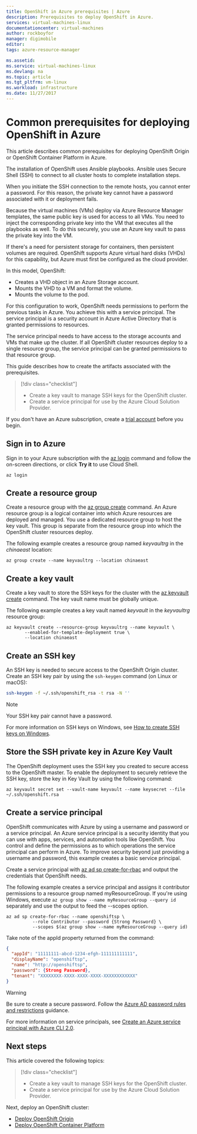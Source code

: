 ```yaml
---
title: OpenShift in Azure prerequisites | Azure
description: Prerequisites to deploy OpenShift in Azure.
services: virtual-machines-linux
documentationcenter: virtual-machines
author: rockboyfor
manager: digimobile
editor: 
tags: azure-resource-manager

ms.assetid: 
ms.service: virtual-machines-linux
ms.devlang: na
ms.topic: article
ms.tgt_pltfrm: vm-linux
ms.workload: infrastructure
ms.date: 11/27/2017
---
```


# Common prerequisites for deploying OpenShift in Azure

This article describes common prerequisites for deploying OpenShift Origin or OpenShift Container Platform in Azure.

The installation of OpenShift uses Ansible playbooks. Ansible uses Secure Shell (SSH) to connect to all cluster hosts to complete installation steps.

When you initiate the SSH connection to the remote hosts, you cannot enter a password. For this reason, the private key cannot have a password associated with it or deployment fails.

Because the virtual machines (VMs) deploy via Azure Resource Manager templates, the same public key is used for access to all VMs. You need to inject the corresponding private key into the VM that executes all the playbooks as well. To do this securely, you use an Azure key vault to pass the private key into the VM.

If there's a need for persistent storage for containers, then persistent volumes are required. OpenShift supports Azure virtual hard disks (VHDs) for this capability, but Azure must first be configured as the cloud provider. 

In this model, OpenShift:

- Creates a VHD object in an Azure Storage account.
- Mounts the VHD to a VM and format the volume.
- Mounts the volume to the pod.

For this configuration to work, OpenShift needs permissions to perform the previous tasks in Azure. You achieve this with a service principal. The service principal is a security account in Azure Active Directory that is granted permissions to resources.

The service principal needs to have access to the storage accounts and VMs that make up the cluster. If all OpenShift cluster resources deploy to a single resource group, the service principal can be granted permissions to that resource group.

This guide describes how to create the artifacts associated with the prerequisites.

> [!div class="checklist"]
> * Create a key vault to manage SSH keys for the OpenShift cluster.
> * Create a service principal for use by the Azure Cloud Solution Provider.

If you don't have an Azure subscription, create a [trial account](https://www.azure.cn/pricing/1rmb-trial/?WT.mc_id=A261C142F) before you begin.

## Sign in to Azure 
Sign in to your Azure subscription with the [az login](https://docs.azure.cn/zh-cn/cli/?view=azure-cli-latest#login) command and follow the on-screen directions, or click **Try it** to use Cloud Shell.

```azurecli 
az login
```
## Create a resource group

Create a resource group with the [az group create](https://docs.azure.cn/zh-cn/cli/group?view=azure-cli-latest#create) command. An Azure resource group is a logical container into which Azure resources are deployed and managed. You use a dedicated resource group to host the key vault. This group is separate from the resource group into which the OpenShift cluster resources deploy. 

The following example creates a resource group named *keyvaultrg* in the *chinaeast* location:

```azurecli 
az group create --name keyvaultrg --location chinaeast
```

## Create a key vault
Create a key vault to store the SSH keys for the cluster with the [az keyvault create](https://docs.azure.cn/zh-cn/cli/keyvault?view=azure-cli-latest#create) command. The key vault name must be globally unique.

The following example creates a key vault named *keyvault* in the *keyvaultrg* resource group:

```azurecli 
az keyvault create --resource-group keyvaultrg --name keyvault \
       --enabled-for-template-deployment true \
       --location chinaeast
```

## Create an SSH key 
An SSH key is needed to secure access to the OpenShift Origin cluster. Create an SSH key pair by using the `ssh-keygen` command (on Linux or macOS):

 ```bash
ssh-keygen -f ~/.ssh/openshift_rsa -t rsa -N ''
```

> [!NOTE]
> Your SSH key pair cannot have a password.

For more information on SSH keys on Windows, see [How to create SSH keys on Windows](/virtual-machines/linux/ssh-from-windows).

## Store the SSH private key in Azure Key Vault
The OpenShift deployment uses the SSH key you created to secure access to the OpenShift master. To enable the deployment to securely retrieve the SSH key, store the key in Key Vault by using the following command:

```azurecli
az keyvault secret set --vault-name keyvault --name keysecret --file ~/.ssh/openshift.rsa
```

## Create a service principal 
OpenShift communicates with Azure by using a username and password or a service principal. An Azure service principal is a security identity that you can use with apps, services, and automation tools like OpenShift. You control and define the permissions as to which operations the service principal can perform in Azure. To improve security beyond just providing a username and password, this example creates a basic service principal.

Create a service principal with [az ad sp create-for-rbac](https://docs.azure.cn/zh-cn/cli/ad/sp?view=azure-cli-latest#create-for-rbac) and output the credentials that OpenShift needs.

The following example creates a service principal and assigns it contributor permissions to a resource group named myResourceGroup. If you're using Windows, execute ```az group show --name myResourceGroup --query id```
separately and use the output to feed the --scopes option.

```azurecli
az ad sp create-for-rbac --name openshiftsp \
          --role Contributor --password {Strong Password} \
          --scopes $(az group show --name myResourceGroup --query id)
```

Take note of the appId property returned from the command:
```json
{
  "appId": "11111111-abcd-1234-efgh-111111111111",            
  "displayName": "openshiftsp",
  "name": "http://openshiftsp",
  "password": {Strong Password},
  "tenant": "XXXXXXXX-XXXX-XXXX-XXXX-XXXXXXXXXXXX"
}
```
 > [!WARNING] 
 > Be sure to create a secure password. Follow the
 > [Azure AD password rules and restrictions](/active-directory/active-directory-passwords-policy) guidance.

For more information on service principals, see [Create an Azure service principal with Azure CLI 2.0](https://docs.azure.cn/zh-cn/cli/create-an-azure-service-principal-azure-cli?view=azure-cli-latest).

## Next steps

This article covered the following topics:
> [!div class="checklist"]
> * Create a key vault to manage SSH keys for the OpenShift cluster.
> * Create a service principal for use by the Azure Cloud Solution Provider.

Next, deploy an OpenShift cluster:

- [Deploy OpenShift Origin](./openshift-origin.md)
- [Deploy OpenShift Container Platform](./openshift-container-platform.md)
